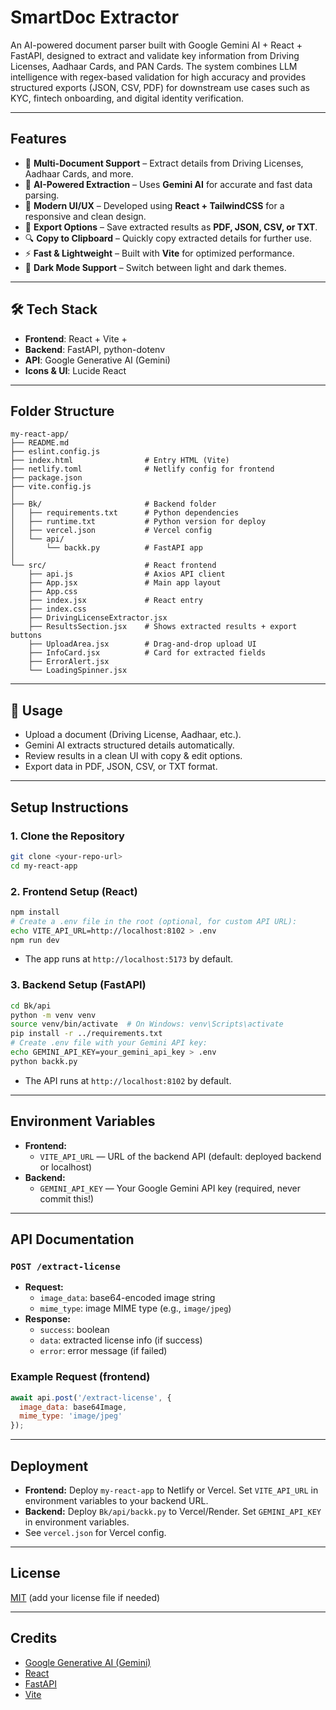 # SmartDoc Extractor

An AI-powered document parser built with Google Gemini AI + React + FastAPI, designed to extract and validate key information from Driving Licenses, Aadhaar Cards, and PAN Cards. The system combines LLM intelligence with regex-based validation for high accuracy and provides structured exports (JSON, CSV, PDF) for downstream use cases such as KYC, fintech onboarding, and digital identity verification.

---

## Features  
- 📄 **Multi-Document Support** – Extract details from Driving Licenses, Aadhaar Cards, and more.  
- 🤖 **AI-Powered Extraction** – Uses **Gemini AI** for accurate and fast data parsing.  
- 🎨 **Modern UI/UX** – Developed using **React + TailwindCSS** for a responsive and clean design.  
- 📂 **Export Options** – Save extracted results as **PDF, JSON, CSV, or TXT**.  
- 🔍 **Copy to Clipboard** – Quickly copy extracted details for further use.  
- ⚡ **Fast & Lightweight** – Built with **Vite** for optimized performance.  
- 🌙 **Dark Mode Support** – Switch between light and dark themes.

---

## 🛠️ Tech Stack  
- **Frontend**: React + Vite + 
- **Backend**: FastAPI, python-dotenv  
- **API**: Google Generative AI (Gemini)
- **Icons & UI**: Lucide React 

---

## Folder Structure
```
my-react-app/
├── README.md
├── eslint.config.js
├── index.html                # Entry HTML (Vite)
├── netlify.toml              # Netlify config for frontend
├── package.json
├── vite.config.js
│
├── Bk/                       # Backend folder
│   ├── requirements.txt      # Python dependencies
│   ├── runtime.txt           # Python version for deploy
│   ├── vercel.json           # Vercel config
│   └── api/
│       └── backk.py          # FastAPI app
│
└── src/                      # React frontend
    ├── api.js                # Axios API client
    ├── App.jsx               # Main app layout
    ├── App.css
    ├── index.jsx             # React entry
    ├── index.css
    ├── DrivingLicenseExtractor.jsx
    ├── ResultsSection.jsx    # Shows extracted results + export buttons
    ├── UploadArea.jsx        # Drag-and-drop upload UI
    ├── InfoCard.jsx          # Card for extracted fields
    ├── ErrorAlert.jsx
    └── LoadingSpinner.jsx

```
---

## 📑 Usage

- Upload a document (Driving License, Aadhaar, etc.).
- Gemini AI extracts structured details automatically.
- Review results in a clean UI with copy & edit options.
- Export data in PDF, JSON, CSV, or TXT format.

---

## Setup Instructions

### 1. Clone the Repository
```sh
git clone <your-repo-url>
cd my-react-app
```

### 2. Frontend Setup (React)
```sh
npm install
# Create a .env file in the root (optional, for custom API URL):
echo VITE_API_URL=http://localhost:8102 > .env
npm run dev
```
- The app runs at `http://localhost:5173` by default.

### 3. Backend Setup (FastAPI)
```sh
cd Bk/api
python -m venv venv
source venv/bin/activate  # On Windows: venv\Scripts\activate
pip install -r ../requirements.txt
# Create .env file with your Gemini API key:
echo GEMINI_API_KEY=your_gemini_api_key > .env
python backk.py
```
- The API runs at `http://localhost:8102` by default.

---

## Environment Variables
- **Frontend:**
  - `VITE_API_URL` — URL of the backend API (default: deployed backend or localhost)
- **Backend:**
  - `GEMINI_API_KEY` — Your Google Gemini API key (required, never commit this!)

---

## API Documentation

### `POST /extract-license`
- **Request:**
  - `image_data`: base64-encoded image string
  - `mime_type`: image MIME type (e.g., `image/jpeg`)
- **Response:**
  - `success`: boolean
  - `data`: extracted license info (if success)
  - `error`: error message (if failed)

### Example Request (frontend)
```js
await api.post('/extract-license', {
  image_data: base64Image,
  mime_type: 'image/jpeg'
});
```

---

## Deployment
- **Frontend:** Deploy `my-react-app` to Netlify or Vercel. Set `VITE_API_URL` in environment variables to your backend URL.
- **Backend:** Deploy `Bk/api/backk.py` to Vercel/Render. Set `GEMINI_API_KEY` in environment variables.
- See `vercel.json` for Vercel config.

---

## License
[MIT](LICENSE) (add your license file if needed)

---

## Credits
- [Google Generative AI (Gemini)](https://ai.google.dev/)
- [React](https://react.dev/)
- [FastAPI](https://fastapi.tiangolo.com/)
- [Vite](https://vitejs.dev/)
